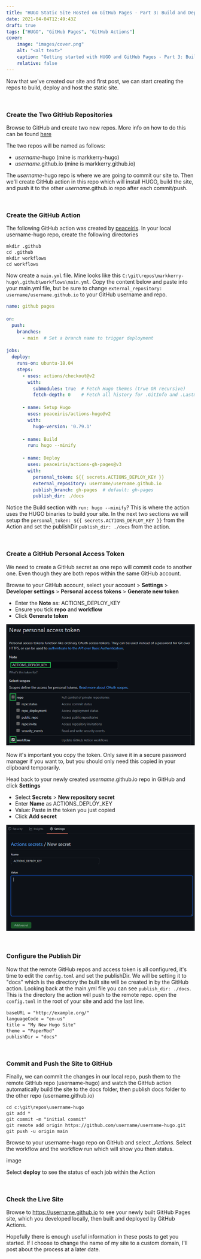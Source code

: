 ```yaml
---
title: "HUGO Static Site Hosted on GitHub Pages - Part 3: Build and Deploy"
date: 2021-04-04T12:49:43Z
draft: true
tags: ["HUGO", "GitHub Pages", "GitHub Actions"]
cover:
    image: "images/cover.png"
    alt: "<alt text>"
    caption: "Getting started with HUGO and GitHub Pages - Part 3: Build and Deploy"
    relative: false
---
```


Now that we've created our site and first post, we can start creating the repos to build, deploy and host the static site.

<br>

### Create the Two GitHub Repositories

Browse to GitHub and create two new repos. More info on how to do this can be found [here](https://markkerry.github.io/posts/git-basics/#create-the-github-repository)

The two repos will be named as follows:

* _username_-hugo (mine is markkerry-hugo)
* _username_.github.io (mine is markkerry.github.io)

The _username_-hugo repo is where we are going to commit our site to. Then we'll create GitHub action in this repo which will install HUGO, build the site, and push it to the other _username_.github.io repo after each commit/push.

<br>

### Create the GitHub Action

The following GitHub action was created by [peaceiris](https://github.com/peaceiris). In your local username-hugo repo, create the following directories

```terminal
mkdir .github
cd .github
mkdir workflows
cd workflows
```

Now create a `main.yml` file. Mine looks like this `C:\git\repos\markkerry-hugo\.github\workflows\main.yml`. Copy the content below and paste into your main.yml file, but be sure to change `external_repository: username/username.github.io` to your GitHub username and repo.

```yaml
name: github pages

on:
  push:
    branches:
      - main  # Set a branch name to trigger deployment

jobs:
  deploy:
    runs-on: ubuntu-18.04
    steps:
      - uses: actions/checkout@v2
        with:
          submodules: true  # Fetch Hugo themes (true OR recursive)
          fetch-depth: 0    # Fetch all history for .GitInfo and .Lastmod

      - name: Setup Hugo
        uses: peaceiris/actions-hugo@v2
        with:
          hugo-version: '0.79.1'

      - name: Build
        run: hugo --minify

      - name: Deploy
        uses: peaceiris/actions-gh-pages@v3
        with:
          personal_token: ${{ secrets.ACTIONS_DEPLOY_KEY }}
          external_repository: username/username.github.io
          publish_branch: gh-pages  # default: gh-pages
          publish_dir: ./docs
```

Notice the Build section with `run: hugo --minify`? This is where the action uses the HUGO binaries to build your site. In the next two sections we will setup the `personal_token: ${{ secrets.ACTIONS_DEPLOY_KEY }}` from the Action and set the publishDir `publish_dir: ./docs` from the action.

<br>

### Create a GitHub Personal Access Token

We need to create a GitHub secret as one repo will commit code to another one. Even though they are both repos within the same GitHub account.

Browse to your GitHub account, select your account > __Settings__ > __Developer settings__ > __Personal access tokens__ > __Generate new token__

* Enter the __Note__ as: ACTIONS_DEPLOY_KEY
* Ensure you tick __repo__ and __workflow__
* Click __Generate token__

![ghAccessToken](images/ghAccessToken.png)

Now it's important you copy the token. Only save it in a secure password manager if you want to, but you should only need this copied in your clipboard temporarily.

Head back to your newly created _username_.github.io repo in GitHub and click __Settings__

* Select __Secrets__ > __New repository secret__
* Enter __Name__ as ACTIONS_DEPLOY_KEY
* Value: Paste in the token you just copied
* Click __Add secret__

![actionsSecret](images/actionsSecret.png)

<br>

### Configure the Publish Dir

Now that the remote GitHub repos and access token is all configured, it's time to edit the `config.toml` and set the publishDir. We will be setting it to "docs" which is the directory the built site will be created in by the GitHub action. Looking back at the main.yml file you can see `publish_dir: ./docs`. This is the directory the action will push to the remote repo. open the `config.toml` in the root of your site and add the last line.

```terminal
baseURL = "http://example.org/"
languageCode = "en-us"
title = "My New Hugo Site"
theme = "PaperMod"
publishDir = "docs"
```

<br>

### Commit and Push the Site to GitHub

Finally, we can commit the changes in our local repo, push them to the remote GitHub repo (username-hugo) and watch the GitHub action automatically build the site to the docs folder, then publish docs folder to the other repo (username.github.io)

```terminal
cd c:\git\repos\username-hugo
git add *
git commit -m "initial commit"
git remote add origin https://github.com/username/username-hugo.git
git push -u origin main
```

Browse to your username-hugo repo on GitHub and select __Actions_. Select the workflow and the workflow run which will show you then status.

image

Select __deploy__ to see the status of each job within the Action

<br>

### Check the Live Site

Browse to https://username.github.io to see your newly built GitHub Pages site, which you developed locally, then built and deployed by GitHub Actions.

Hopefully there is enough useful information in these posts to get you started. If I choose to change the name of my site to a custom domain, I'll post about the process at a later date.
